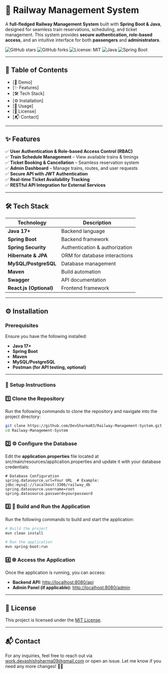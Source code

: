 # 🚆 Railway Management System 

A **full-fledged Railway Management System** built with **Spring Boot & Java**, designed for seamless train reservations, scheduling, and ticket management. This system provides **secure authentication, role-based access**, and an intuitive interface for both **passengers** and **administrators**.  

![GitHub stars](https://img.shields.io/github/stars/DevSharma03/Railway-Management-System?style=social)
![GitHub forks](https://img.shields.io/github/forks/DevSharma03/Railway-Management-System?style=social)
![License: MIT](https://img.shields.io/badge/License-MIT-yellow.svg)
![Java](https://img.shields.io/badge/Java-17-blue?logo=java)
![Spring Boot](https://img.shields.io/badge/Spring%20Boot-2.7.3-green?logo=spring)

---

## 📑 Table of Contents
- [🚀 Demo]
- [✨ Features]
- [🛠 Tech Stack]
- [⚙️ Installation]
- [🎯 Usage]
- [📜 License]
- [📬 Contact]

---


## ✨ Features

✅ **User Authentication & Role-based Access Control (RBAC)**  
✅ **Train Schedule Management** – View available trains & timings  
✅ **Ticket Booking & Cancellation** – Seamless reservation system  
✅ **Admin Dashboard** – Manage trains, routes, and user requests  
✅ **Secure API with JWT Authentication**  
✅ **Real-time Ticket Availability Tracking**  
✅ **RESTful API Integration for External Services**  

---

## 🛠 Tech Stack

| Technology | Description |
|------------|------------|
| **Java 17+** | Backend language |
| **Spring Boot** | Backend framework |
| **Spring Security** | Authentication & authorization |
| **Hibernate & JPA** | ORM for database interactions |
| **MySQL/PostgreSQL** | Database management |
| **Maven** | Build automation |
| **Swagger** | API documentation |
| **React.js (Optional)** | Frontend framework |

---

## ⚙️ Installation

### **Prerequisites**
Ensure you have the following installed:

- **Java 17+**
- **Spring Boot**
- **Maven**
- **MySQL/PostgreSQL**
- **Postman (for API testing, optional)**

---

### 🔧 Setup Instructions

### 1️⃣ Clone the Repository  
Run the following commands to clone the repository and navigate into the project directory:  
```bash
git clone https://github.com/DevSharma03/Railway-Management-System.git
cd Railway-Management-System
```


### 2️⃣ ⚙️ Configure the Database  
Edit the **application.properties** file located at src/main/resources/application.properties and update it with your database credentials:  
```properties
# Database Configuration
spring.datasource.url=Your URL  # Example: jdbc:mysql://localhost:3306/railway_db
spring.datasource.username=root
spring.datasource.password=yourpassword
```


### 3️⃣ 🚀 Build and Run the Application
Run the following commands to build and start the application:
```bash
# Build the project
mvn clean install

# Run the application
mvn spring-boot:run
```


### 4️⃣ 🌐 Access the Application
Once the application is running, you can access:
- **Backend API:** [http://localhost:8080/api](http://localhost:8080/api)  
- **Admin Panel (if applicable):** [http://localhost:8080/admin](http://localhost:8080/admin)

---

## 📜 License
This project is licensed under the [MIT License](LICENSE).

---

## 📬 Contact
For any inquiries, feel free to reach out via work.devashishsharma09@gmail.com or open an issue. 
Let me know if you need any more changes! 🚀😊
